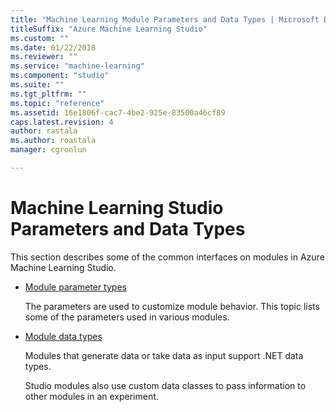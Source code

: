 ```yaml
---
title: "Machine Learning Module Parameters and Data Types | Microsoft Docs"
titleSuffix: "Azure Machine Learning Studio"
ms.custom: ""
ms.date: 01/22/2018
ms.reviewer: ""
ms.service: "machine-learning"
ms.component: "studio"
ms.suite: ""
ms.tgt_pltfrm: ""
ms.topic: "reference"
ms.assetid: 16e1806f-cac7-4be2-925e-83500a46cf89
caps.latest.revision: 4
author: rastala
ms.author: roastala
manager: cgronlun

---
```

# Machine Learning Studio Parameters and Data Types

This section describes some of the common interfaces on modules in Azure Machine Learning Studio.  

+ [Module parameter types](machine-learning-module-parameter-types.md)

    The parameters are used to customize module behavior. This topic lists some of the parameters used in various modules.  
  
+ [Module data types](machine-learning-module-data-types.md)

    Modules that generate data or take data as input support .NET data types. 
    
    Studio modules also use custom data classes to pass information to other modules in an experiment.